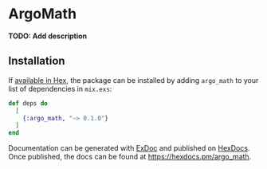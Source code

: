# ArgoMath

**TODO: Add description**

## Installation

If [available in Hex](https://hex.pm/docs/publish), the package can be installed
by adding `argo_math` to your list of dependencies in `mix.exs`:

```elixir
def deps do
  [
    {:argo_math, "~> 0.1.0"}
  ]
end
```

Documentation can be generated with [ExDoc](https://github.com/elixir-lang/ex_doc)
and published on [HexDocs](https://hexdocs.pm). Once published, the docs can
be found at <https://hexdocs.pm/argo_math>.

